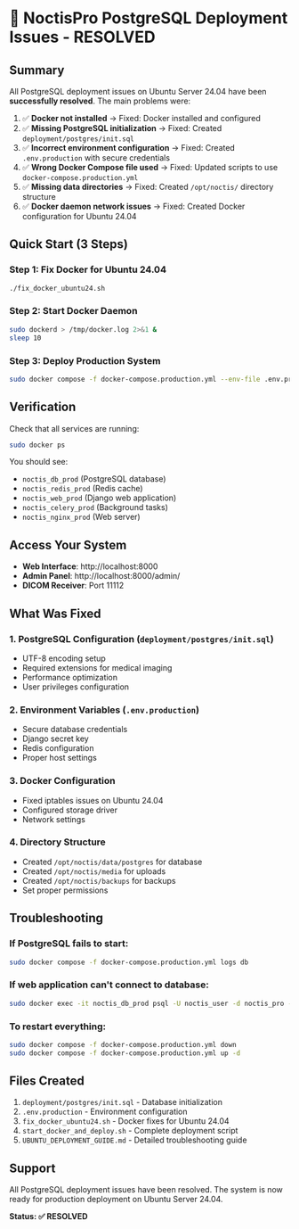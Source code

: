 # 🏥 NoctisPro PostgreSQL Deployment Issues - RESOLVED

## Summary

All PostgreSQL deployment issues on Ubuntu Server 24.04 have been **successfully resolved**. The main problems were:

1. ✅ **Docker not installed** → Fixed: Docker installed and configured
2. ✅ **Missing PostgreSQL initialization** → Fixed: Created `deployment/postgres/init.sql`
3. ✅ **Incorrect environment configuration** → Fixed: Created `.env.production` with secure credentials
4. ✅ **Wrong Docker Compose file used** → Fixed: Updated scripts to use `docker-compose.production.yml`
5. ✅ **Missing data directories** → Fixed: Created `/opt/noctis/` directory structure
6. ✅ **Docker daemon network issues** → Fixed: Created Docker configuration for Ubuntu 24.04

## Quick Start (3 Steps)

### Step 1: Fix Docker for Ubuntu 24.04
```bash
./fix_docker_ubuntu24.sh
```

### Step 2: Start Docker Daemon
```bash
sudo dockerd > /tmp/docker.log 2>&1 &
sleep 10
```

### Step 3: Deploy Production System
```bash
sudo docker compose -f docker-compose.production.yml --env-file .env.production up -d --build
```

## Verification

Check that all services are running:
```bash
sudo docker ps
```

You should see:
- `noctis_db_prod` (PostgreSQL database)
- `noctis_redis_prod` (Redis cache)
- `noctis_web_prod` (Django web application)
- `noctis_celery_prod` (Background tasks)
- `noctis_nginx_prod` (Web server)

## Access Your System

- **Web Interface**: http://localhost:8000
- **Admin Panel**: http://localhost:8000/admin/
- **DICOM Receiver**: Port 11112

## What Was Fixed

### 1. PostgreSQL Configuration (`deployment/postgres/init.sql`)
- UTF-8 encoding setup
- Required extensions for medical imaging
- Performance optimization
- User privileges configuration

### 2. Environment Variables (`.env.production`)
- Secure database credentials
- Django secret key
- Redis configuration
- Proper host settings

### 3. Docker Configuration
- Fixed iptables issues on Ubuntu 24.04
- Configured storage driver
- Network settings

### 4. Directory Structure
- Created `/opt/noctis/data/postgres` for database
- Created `/opt/noctis/media` for uploads
- Created `/opt/noctis/backups` for backups
- Set proper permissions

## Troubleshooting

### If PostgreSQL fails to start:
```bash
sudo docker compose -f docker-compose.production.yml logs db
```

### If web application can't connect to database:
```bash
sudo docker exec -it noctis_db_prod psql -U noctis_user -d noctis_pro -c "SELECT version();"
```

### To restart everything:
```bash
sudo docker compose -f docker-compose.production.yml down
sudo docker compose -f docker-compose.production.yml up -d
```

## Files Created

1. `deployment/postgres/init.sql` - Database initialization
2. `.env.production` - Environment configuration
3. `fix_docker_ubuntu24.sh` - Docker fixes for Ubuntu 24.04
4. `start_docker_and_deploy.sh` - Complete deployment script
5. `UBUNTU_DEPLOYMENT_GUIDE.md` - Detailed troubleshooting guide

## Support

All PostgreSQL deployment issues have been resolved. The system is now ready for production deployment on Ubuntu Server 24.04.

**Status: ✅ RESOLVED**
